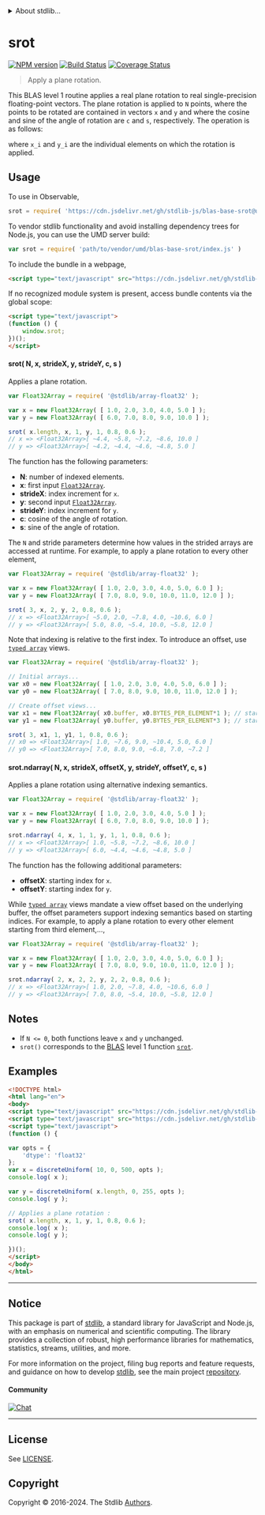 <!--

@license Apache-2.0

Copyright (c) 2024 The Stdlib Authors.

Licensed under the Apache License, Version 2.0 (the "License");
you may not use this file except in compliance with the License.
You may obtain a copy of the License at

   http://www.apache.org/licenses/LICENSE-2.0

Unless required by applicable law or agreed to in writing, software
distributed under the License is distributed on an "AS IS" BASIS,
WITHOUT WARRANTIES OR CONDITIONS OF ANY KIND, either express or implied.
See the License for the specific language governing permissions and
limitations under the License.

-->


<details>
  <summary>
    About stdlib...
  </summary>
  <p>We believe in a future in which the web is a preferred environment for numerical computation. To help realize this future, we've built stdlib. stdlib is a standard library, with an emphasis on numerical and scientific computation, written in JavaScript (and C) for execution in browsers and in Node.js.</p>
  <p>The library is fully decomposable, being architected in such a way that you can swap out and mix and match APIs and functionality to cater to your exact preferences and use cases.</p>
  <p>When you use stdlib, you can be absolutely certain that you are using the most thorough, rigorous, well-written, studied, documented, tested, measured, and high-quality code out there.</p>
  <p>To join us in bringing numerical computing to the web, get started by checking us out on <a href="https://github.com/stdlib-js/stdlib">GitHub</a>, and please consider <a href="https://opencollective.com/stdlib">financially supporting stdlib</a>. We greatly appreciate your continued support!</p>
</details>

# srot

[![NPM version][npm-image]][npm-url] [![Build Status][test-image]][test-url] [![Coverage Status][coverage-image]][coverage-url] <!-- [![dependencies][dependencies-image]][dependencies-url] -->

> Apply a plane rotation.

<section class="intro">

This BLAS level 1 routine applies a real plane rotation to real single-precision floating-point vectors. The plane rotation is applied to `N` points, where the points to be rotated are contained in vectors `x` and `y` and where the cosine and sine of the angle of rotation are `c` and `s`, respectively. The operation is as follows:

<!-- <equation class="equation" label="eq:srot" align="center" raw="\begin{bmatrix}x_i \\ y_i\end{bmatrix} = \begin{bmatrix} c & s \\ -s & c\end{bmatrix}\begin{bmatrix} x_i \\ y_i \end{bmatrix}" alt="Plane rotation"> -->

<!-- </equation> -->

where `x_i` and `y_i` are the individual elements on which the rotation is applied.

</section>

<!-- /.intro -->



<section class="usage">

## Usage

To use in Observable,

```javascript
srot = require( 'https://cdn.jsdelivr.net/gh/stdlib-js/blas-base-srot@umd/browser.js' )
```

To vendor stdlib functionality and avoid installing dependency trees for Node.js, you can use the UMD server build:

```javascript
var srot = require( 'path/to/vendor/umd/blas-base-srot/index.js' )
```

To include the bundle in a webpage,

```html
<script type="text/javascript" src="https://cdn.jsdelivr.net/gh/stdlib-js/blas-base-srot@umd/browser.js"></script>
```

If no recognized module system is present, access bundle contents via the global scope:

```html
<script type="text/javascript">
(function () {
    window.srot;
})();
</script>
```

#### srot( N, x, strideX, y, strideY, c, s )

Applies a plane rotation.

```javascript
var Float32Array = require( '@stdlib/array-float32' );

var x = new Float32Array( [ 1.0, 2.0, 3.0, 4.0, 5.0 ] );
var y = new Float32Array( [ 6.0, 7.0, 8.0, 9.0, 10.0 ] );

srot( x.length, x, 1, y, 1, 0.8, 0.6 );
// x => <Float32Array>[ ~4.4, ~5.8, ~7.2, ~8.6, 10.0 ]
// y => <Float32Array>[ ~4.2, ~4.4, ~4.6, ~4.8, 5.0 ]
```

The function has the following parameters:

-   **N**: number of indexed elements.
-   **x**: first input [`Float32Array`][mdn-float32array].
-   **strideX**: index increment for `x`.
-   **y**: second input [`Float32Array`][mdn-float32array].
-   **strideY**: index increment for `y`.
-   **c**: cosine of the angle of rotation.
-   **s**: sine of the angle of rotation.

The `N` and stride parameters determine how values in the strided arrays are accessed at runtime. For example, to apply a plane rotation to every other element, 

```javascript
var Float32Array = require( '@stdlib/array-float32' );

var x = new Float32Array( [ 1.0, 2.0, 3.0, 4.0, 5.0, 6.0 ] );
var y = new Float32Array( [ 7.0, 8.0, 9.0, 10.0, 11.0, 12.0 ] );

srot( 3, x, 2, y, 2, 0.8, 0.6 );
// x => <Float32Array>[ ~5.0, 2.0, ~7.8, 4.0, ~10.6, 6.0 ]
// y => <Float32Array>[ 5.0, 8.0, ~5.4, 10.0, ~5.8, 12.0 ]
```

Note that indexing is relative to the first index. To introduce an offset, use [`typed array`][mdn-typed-array] views.

<!-- eslint-disable stdlib/capitalized-comments -->

```javascript
var Float32Array = require( '@stdlib/array-float32' );

// Initial arrays...
var x0 = new Float32Array( [ 1.0, 2.0, 3.0, 4.0, 5.0, 6.0 ] );
var y0 = new Float32Array( [ 7.0, 8.0, 9.0, 10.0, 11.0, 12.0 ] );

// Create offset views...
var x1 = new Float32Array( x0.buffer, x0.BYTES_PER_ELEMENT*1 ); // start at 2nd element
var y1 = new Float32Array( y0.buffer, y0.BYTES_PER_ELEMENT*3 ); // start at 4th element

srot( 3, x1, 1, y1, 1, 0.8, 0.6 );
// x0 => <Float32Array>[ 1.0, ~7.6, 9.0, ~10.4, 5.0, 6.0 ]
// y0 => <Float32Array>[ 7.0, 8.0, 9.0, ~6.8, 7.0, ~7.2 ]
```

#### srot.ndarray( N, x, strideX, offsetX, y, strideY, offsetY, c, s )

Applies a plane rotation using alternative indexing semantics.

```javascript
var Float32Array = require( '@stdlib/array-float32' );

var x = new Float32Array( [ 1.0, 2.0, 3.0, 4.0, 5.0 ] );
var y = new Float32Array( [ 6.0, 7.0, 8.0, 9.0, 10.0 ] );

srot.ndarray( 4, x, 1, 1, y, 1, 1, 0.8, 0.6 );
// x => <Float32Array>[ 1.0, ~5.8, ~7.2, ~8.6, 10.0 ]
// y => <Float32Array>[ 6.0, ~4.4, ~4.6, ~4.8, 5.0 ]
```

The function has the following additional parameters:

-   **offsetX**: starting index for `x`.
-   **offsetY**: starting index for `y`.

While [`typed array`][mdn-typed-array] views mandate a view offset based on the underlying buffer, the offset parameters support indexing semantics based on starting indices. For example, to apply a plane rotation to every other element starting from third element,...,

```javascript
var Float32Array = require( '@stdlib/array-float32' );

var x = new Float32Array( [ 1.0, 2.0, 3.0, 4.0, 5.0, 6.0 ] );
var y = new Float32Array( [ 7.0, 8.0, 9.0, 10.0, 11.0, 12.0 ] );

srot.ndarray( 2, x, 2, 2, y, 2, 2, 0.8, 0.6 );
// x => <Float32Array>[ 1.0, 2.0, ~7.8, 4.0, ~10.6, 6.0 ]
// y => <Float32Array>[ 7.0, 8.0, ~5.4, 10.0, ~5.8, 12.0 ]
```

</section>

<!-- /.usage -->

<section class="notes">

## Notes

-   If `N <= 0`, both functions leave `x` and `y` unchanged.
-   `srot()` corresponds to the [BLAS][blas] level 1 function [`srot`][srot].

</section>

<!-- /.notes -->

<section class="examples">

## Examples

<!-- eslint no-undef: "error" -->

```html
<!DOCTYPE html>
<html lang="en">
<body>
<script type="text/javascript" src="https://cdn.jsdelivr.net/gh/stdlib-js/random-array-discrete-uniform@umd/browser.js"></script>
<script type="text/javascript" src="https://cdn.jsdelivr.net/gh/stdlib-js/blas-base-srot@umd/browser.js"></script>
<script type="text/javascript">
(function () {

var opts = {
    'dtype': 'float32'
};
var x = discreteUniform( 10, 0, 500, opts );
console.log( x );

var y = discreteUniform( x.length, 0, 255, opts );
console.log( y );

// Applies a plane rotation :
srot( x.length, x, 1, y, 1, 0.8, 0.6 );
console.log( x );
console.log( y );

})();
</script>
</body>
</html>
```

</section>

<!-- /.examples -->

<!-- Section for related `stdlib` packages. Do not manually edit this section, as it is automatically populated. -->

<section class="related">

</section>

<!-- /.related -->

<!-- Section for all links. Make sure to keep an empty line after the `section` element and another before the `/section` close. -->


<section class="main-repo" >

* * *

## Notice

This package is part of [stdlib][stdlib], a standard library for JavaScript and Node.js, with an emphasis on numerical and scientific computing. The library provides a collection of robust, high performance libraries for mathematics, statistics, streams, utilities, and more.

For more information on the project, filing bug reports and feature requests, and guidance on how to develop [stdlib][stdlib], see the main project [repository][stdlib].

#### Community

[![Chat][chat-image]][chat-url]

---

## License

See [LICENSE][stdlib-license].


## Copyright

Copyright &copy; 2016-2024. The Stdlib [Authors][stdlib-authors].

</section>

<!-- /.stdlib -->

<!-- Section for all links. Make sure to keep an empty line after the `section` element and another before the `/section` close. -->

<section class="links">

[npm-image]: http://img.shields.io/npm/v/@stdlib/blas-base-srot.svg
[npm-url]: https://npmjs.org/package/@stdlib/blas-base-srot

[test-image]: https://github.com/stdlib-js/blas-base-srot/actions/workflows/test.yml/badge.svg?branch=v0.0.1
[test-url]: https://github.com/stdlib-js/blas-base-srot/actions/workflows/test.yml?query=branch:v0.0.1

[coverage-image]: https://img.shields.io/codecov/c/github/stdlib-js/blas-base-srot/main.svg
[coverage-url]: https://codecov.io/github/stdlib-js/blas-base-srot?branch=main

<!--

[dependencies-image]: https://img.shields.io/david/stdlib-js/blas-base-srot.svg
[dependencies-url]: https://david-dm.org/stdlib-js/blas-base-srot/main

-->

[chat-image]: https://img.shields.io/gitter/room/stdlib-js/stdlib.svg
[chat-url]: https://app.gitter.im/#/room/#stdlib-js_stdlib:gitter.im

[stdlib]: https://github.com/stdlib-js/stdlib

[stdlib-authors]: https://github.com/stdlib-js/stdlib/graphs/contributors

[umd]: https://github.com/umdjs/umd
[es-module]: https://developer.mozilla.org/en-US/docs/Web/JavaScript/Guide/Modules

[deno-url]: https://github.com/stdlib-js/blas-base-srot/tree/deno
[deno-readme]: https://github.com/stdlib-js/blas-base-srot/blob/deno/README.md
[umd-url]: https://github.com/stdlib-js/blas-base-srot/tree/umd
[umd-readme]: https://github.com/stdlib-js/blas-base-srot/blob/umd/README.md
[esm-url]: https://github.com/stdlib-js/blas-base-srot/tree/esm
[esm-readme]: https://github.com/stdlib-js/blas-base-srot/blob/esm/README.md
[branches-url]: https://github.com/stdlib-js/blas-base-srot/blob/main/branches.md

[stdlib-license]: https://raw.githubusercontent.com/stdlib-js/blas-base-srot/main/LICENSE

[blas]: http://www.netlib.org/blas

[srot]: https://www.netlib.org/lapack/explore-html/d1/d45/group__rot_ga432ce08bbcda714c82c7a31552f96937.html#ga432ce08bbcda714c82c7a31552f96937

[mdn-float32array]: https://developer.mozilla.org/en-US/docs/Web/JavaScript/Reference/Global_Objects/Float32Array

[mdn-typed-array]: https://developer.mozilla.org/en-US/docs/Web/JavaScript/Reference/Global_Objects/TypedArray

</section>

<!-- /.links -->
